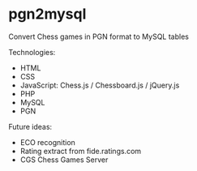 # pgn2mysql
Convert Chess games in PGN format to MySQL tables

Technologies:
- HTML
- CSS
- JavaScript: Chess.js / Chessboard.js / jQuery.js
- PHP
- MySQL
- PGN

Future ideas:
- ECO recognition
- Rating extract from fide.ratings.com
- CGS Chess Games Server
